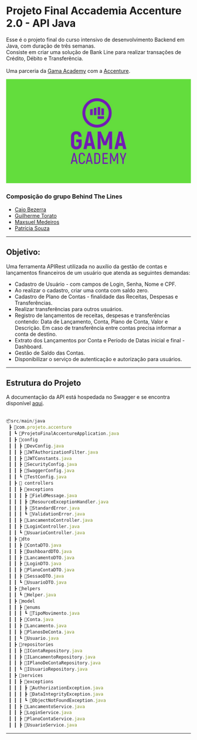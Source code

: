 # Projeto Final Accademia Accenture 2.0 - API Java

Esse é o projeto final do curso intensivo de desenvolvimento Backend em Java, com duração de três semanas.<br> Consiste em criar uma solução de Bank Line para realizar transações de Crédito, Débito e Transferência.
<br><br>
Uma parceria da [Gama Academy](https://www.gama.academy/) com a [Accenture](https://www.accenture.com/br-pt).

![Fork](image/img_gama.jpg)

### Composição do grupo Behind The Lines

- [Caio Bezerra](https://www.linkedin.com/in/caiobezerraviana/) 
- [Guilherme Torato](https://www.linkedin.com/in/guilherme-roberto-torato-20632516b/)
- [Maxsuel Medeiros](https://www.linkedin.com/in/maxsuel-silva-medeiros-56a533181/)
- [Patrícia Souza](https://www.linkedin.com/in/patriciasouzas/)

--------------------------------------------------

## Objetivo:

Uma ferramenta APIRest utilizada no auxílio da gestão de contas e lançamentos financeiros de um usuário que atenda as seguintes demandas:

- Cadastro de Usuário - com campos de Login, Senha, Nome e CPF.
- Ao realizar o cadastro, criar uma conta com saldo zero.
- Cadastro de Plano de Contas - finalidade das Receitas, Despesas e Transferências.
- Realizar transferências para outros usuários.
- Registro de lançamentos de receitas, despesas e transferências contendo: Data de Lançamento, Conta, Plano de Conta, Valor e Descrição. Em caso de transferência entre contas precisa informar a conta de destino.
- Extrato dos Lançamentos por Conta e Período de Datas inicial e final - Dashboard.
- Gestão de Saldo das Contas.
- Disponibilizar o serviço de autenticação e autorização para usuários.

--------------------------------------------------

## Estrutura do Projeto

A documentação da API está hospedada no Swagger e se encontra disponível [aqui](https://accountbank-api.herokuapp.com/swagger-ui.html).<br><br>

```jsx
📦src/main/java
 ┣ 📂com.projeto.accenture
 ┃ ┗ 📜ProjetoFinalAccentureApplication.java
 ┃ ┣ 📂config
 ┃ ┃ ┣ 📜DevConfig.java
 ┃ ┃ ┣ 📜JWTAuthorizationFilter.java
 ┃ ┃ ┣ 📜JWTConstants.java
 ┃ ┃ ┣ 📜SecurityConfig.java
 ┃ ┃ ┣ 📜SwaggerConfig.java
 ┃ ┃ ┗ 📜TestConfig.java
 ┃ ┣ 📂 controllers
 ┃ ┃ ┣ 📂exceptions
 ┃ ┃ ┃ ┣ 📜FieldMessage.java
 ┃ ┃ ┃ ┣ 📜ResourceExceptionHandler.java
 ┃ ┃ ┃ ┣ 📜StandardError.java
 ┃ ┃ ┃ ┗ 📜ValidationError.java
 ┃ ┃ ┣ 📜LancamentoController.java
 ┃ ┃ ┣ 📜LoginController.java
 ┃ ┃ ┗ 📜UsuarioController.java
 ┃ ┣ 📂dto
 ┃ ┃ ┣ 📜ContaDTO.java
 ┃ ┃ ┣ 📜DashboardDTO.java
 ┃ ┃ ┣ 📜LancamentoDTO.java
 ┃ ┃ ┣ 📜LoginDTO.java
 ┃ ┃ ┣ 📜PlanoContaDTO.java
 ┃ ┃ ┣ 📜SessaoDTO.java
 ┃ ┃ ┗ 📜UsuarioDTO.java
 ┃ ┣ 📂helpers
 ┃ ┃ ┗ 📜Helper.java
 ┃ ┣ 📂model
 ┃ ┃ ┣ 📂enums
 ┃ ┃ ┃ ┗ 📜TipoMovimento.java
 ┃ ┃ ┣ 📜Conta.java
 ┃ ┃ ┣ 📜Lancamento.java
 ┃ ┃ ┣ 📜PlanosDeConta.java
 ┃ ┃ ┗ 📜Usuario.java
 ┃ ┣ 📂repositories
 ┃ ┃ ┣ 📜IContaRepository.java
 ┃ ┃ ┣ 📜ILancamentoRepository.java
 ┃ ┃ ┣ 📜IPlanoDeContaRepository.java
 ┃ ┃ ┗ 📜IUsuarioRepository.java
 ┃ ┣ 📂services
 ┃ ┃ ┣ 📂exceptions
 ┃ ┃ ┃ ┣ 📜AuthorizationException.java
 ┃ ┃ ┃ ┣ 📜DataIntegrityException.java
 ┃ ┃ ┃ ┗ 📜ObjectNotFoundException.java
 ┃ ┃ ┣ 📜LancamentoService.java
 ┃ ┃ ┣ 📜LoginService.java
 ┃ ┃ ┣ 📜PlanoContaService.java
 ┃ ┃ ┣ 📜UsuarioService.java
```
--------------------------------------------------


